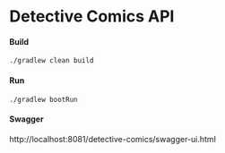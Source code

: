 # Detective Comics API

#### Build
```./gradlew clean build```

#### Run
```./gradlew bootRun```

#### Swagger
http://localhost:8081/detective-comics/swagger-ui.html